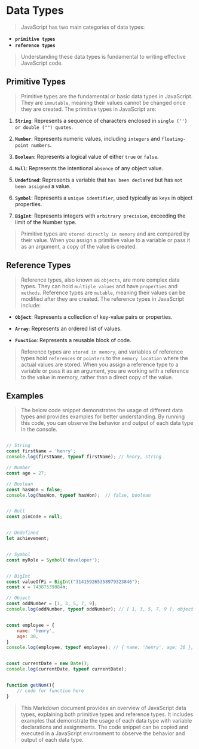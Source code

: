 # Data Types
> JavaScript has two main categories of data types: 
 - **`primitive types`** 
 - **`reference types`**
> Understanding these data types is fundamental to writing effective JavaScript code.


## Primitive Types
> Primitive types are the fundamental or basic data types in JavaScript. They are `immutable`, meaning their values cannot be changed once they are created. The primitive types in JavaScript are:

1. **`String`**: Represents a sequence of characters enclosed in `single ('') or double ("") quotes`.

2. **`Number`**: Represents numeric values, including `integers` and `floating-point numbers`.

3. **`Boolean`**: Represents a logical value of either `true` or `false`.

4. **`Null`**: Represents the intentional `absence` of any object value.

5. **`Undefined`**: Represents a variable that `has been declared` but has `not been assigned` a value.

6. **`Symbol`**: Represents a `unique identifier`, used typically as `keys` in object properties.

7. **`BigInt`**: Represents integers with `arbitrary precision`, exceeding the limit of the Number type.


> Primitive types are `stored directly in memory` and are compared by their value. When you assign a primitive value to a variable or pass it as an argument, a copy of the value is created.


## Reference Types
> Reference types, also known as `objects`, are more complex data types. They can hold `multiple values` and have `properties` and `methods`. Reference types are `mutable`, meaning their values can be modified after they are created. The reference types in JavaScript include:

- **`Object`**: Represents a collection of key-value pairs or properties.

- **`Array`**: Represents an ordered list of values.

- **`Function`**: Represents a reusable block of code.

> Reference types are `stored in memory`, and variables of reference types hold `references` or `pointers` to the `memory location` where the actual values are stored. When you assign a reference type to a variable or pass it as an argument, you are working with a reference to the value in memory, rather than a direct copy of the value.


## Examples

> The below code snippet demonstrates the usage of different data types and provides examples for better understanding.
> By running this code, you can observe the behavior and output of each data type in the console.

```javascript

// String
const firstName = 'henry';
console.log(firstName, typeof firstName); // henry, string

// Number
const age = 27;

// Boolean
const hasWon = false; 
console.log(hasWon, typeof hasWon);  // false, boolean


// Null
const pinCode = null;


// Undefined
let achievement;


// Symbol
const myRole = Symbol('developer');


// BigInt
const valueOfPi = BigInt("314159265358979323846");
const x = 74387539084n;

// Object
const oddNumber = [1, 3, 5, 7, 9];
console.log(oddNumber, typeof oddNumber); // [ 1, 3, 5, 7, 9 ], object


const employee = {
    name: 'henry',
    age: 30,
}
console.log(employee, typeof employee); // { name: 'henry', age: 30 }, object


const currentDate = new Date();
console.log(currentDate, typeof currentDate);


function getNum(){
    // code for function here
}

```

> This Markdown document provides an overview of JavaScript data types, explaining both primitive types and reference types. It includes examples that demonstrate the usage of each data type with variable declarations and assignments. The code snippet can be copied and executed in a JavaScript environment to observe the behavior and output of each data type.